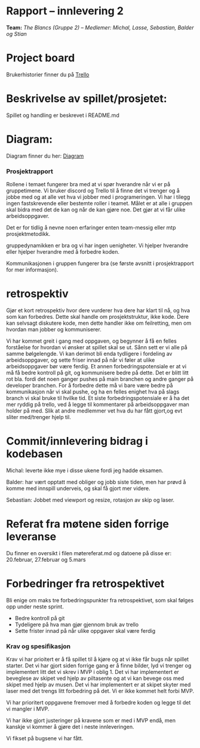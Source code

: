 # Rapport – innlevering 2
**Team:** *The Blancs (Gruppe 2)* – *Medlemer: Michal, Lasse, Sebastian, Balder og Stian*

# Project board 

Brukerhistorier finner du på [Trello](https://trello.com/b/tr1xRmAG/the-blancs)

# Beskrivelse av spillet/prosjetet:

Spillet og handling er beskrevet i README.md

# Diagram:

Diagram finner du her: [Diagram](https://git.app.uib.no/Michal.Zborowski/the-blancs/-/blob/main/doc/UML/The%20Blancs.pdf?ref_type=heads)


### Prosjektrapport

Rollene i temaet fungerer bra med at vi spør hverandre når vi er på gruppetimene. Vi bruker discord og Trello til å finne det vi trenger og å jobbe med og at alle vet hva vi jobber med i programeringen. Vi har i tilegg ingen fastskrevende eller bestemte roller i teamet. Målet er at alle i gruppen skal bidra med det de kan og når de kan gjøre noe. Det gjør at vi får ulike arbeidsoppgaver. 

Det er for tidlig å nevne noen erfaringer enten team-messig eller mtp prosjektmetodikk.

gruppedynamikken er bra og vi har ingen uenigheter. Vi hjelper hverandre eller hjelper hverandre med å forbedre koden. 

Kommunikasjonen i gruppen fungerer bra (se første avsnitt i prosjektrapport for mer informasjon). 

# retrospektiv

Gjør et kort retrospektiv hvor dere vurderer hva dere har klart til nå, og hva som kan forbedres. Dette skal handle om prosjektstruktur, ikke kode. Dere kan selvsagt diskutere kode, men dette handler ikke om feilretting, men om hvordan man jobber og kommuniserer.

Vi har kommet greit i gang med oppgaven, og begynner å få en felles forståelse for hvordan vi ønsker at spillet skal se ut. Sånn sett er vi alle på samme bølgelengde. Vi kan derimot bli enda tydligere i fordeling av arbeidsoppgaver, og sette friser innad på når vi føler at ulike arbeidsoppgaver bør være ferdig. Et annen forbedringspotensiale er at vi må få bedre kontroll på git, og kommunisere bedre på dette. Det er blitt litt rot bla. fordi det noen ganger pushes på main branchen og andre ganger på developer branchen. For å forbedre dette må vi bare være bedre på kommunikasjon når vi skal pushe, og ha en felles enighet hva på slags branch vi skal bruke til hvilke tid. Et siste forbedringspotensiale er å ha det mer ryddig på trello, ved å legge til kommentarer på arbeidsoppgaver man holder på med. Slik at andre medlemmer vet hva du har fått gjort,og evt sliter med/trenger hjelp til. 
# Commit/innlevering bidrag i kodebasen

Michal: leverte ikke mye i disse ukene fordi jeg hadde eksamen.

Balder: har vært opptatt med obliger og jobb siste tiden, men har prøvd å komme med innspill underveis, og skal få gjort mer videre.

Sebastian: Jobbet med viewport og resize, rotasjon av skip og laser.

# Referat fra møtene siden forrige leveranse

Du finner en oversikt i filen møtereferat.md og datoene på disse er: 
20.februar, 27.februar og 5.mars

# Forbedringer fra retrospektivet 

Bli enige om maks tre forbedringspunkter fra retrospektivet, som skal følges opp under neste sprint.
- Bedre kontroll på git 
- Tydeligere på hva man gjør gjennom bruk av trello
- Sette frister innad på når ulike oppgaver skal være ferdig

### Krav og spesifikasjon 

Krav vi har prioitert er å få spillet til å kjøre og at vi ikke får bugs når spillet starter. Det vi har gjort siden forrige gang er å finne bilder, lyd vi trenger og implementert litt det vi skrev i MVP i oblig 1. Det vi har implementert er beveglese av skipet ved hjelp av piltasente og at vi kan bevege oss med skipet med hjelp av musen. Det vi har implementert er at skipet skyter med laser med det trengs litt forbedring på det. Vi er ikke kommet helt forbi MVP. 


Vi har prioritert oppgavene fremover med å forbedre koden og legge til det vi mangler i MVP. 

Vi har ikke gjort justeringer på kravene som er med i MVP endå, men kanskje vi kommer å gjøre det i neste innleveringen. 

Vi fikset på bugsene vi har fått. 




